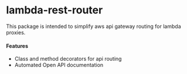 # lambda-rest-router

This package is intended to simplify aws api gateway routing for lambda proxies.  

#### Features 
* Class and method decorators for api routing 
* Automated Open API documentation 

